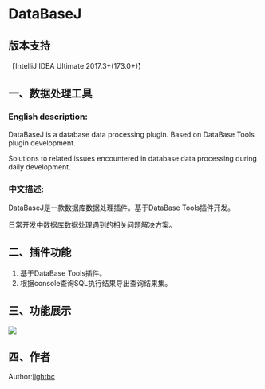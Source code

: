 # DataBaseJ

## 版本支持
【IntelliJ IDEA Ultimate 2017.3+(173.0+)】

## 一、数据处理工具

<h3>English description:</h3>
<p>DataBaseJ is a database data processing plugin. Based on DataBase Tools plugin development.</p>
<p>Solutions to related issues encountered in database data processing during daily development.</p>

<h3>中文描述:</h3>
<p>DataBaseJ是一款数据库数据处理插件。基于DataBase Tools插件开发。</p>
<p>日常开发中数据库数据处理遇到的相关问题解决方案。</p>

## 二、插件功能
<ol>
<li>基于DataBase Tools插件。</li>
<li>根据console查询SQL执行结果导出查询结果集。</li>
</ol>

## 三、功能展示
<img src="https://blog-static.cnblogs.com/files/lightbc/databasej.gif"/>

## 四、作者
<p>Author:<a href="https://www.cnblogs.com/lightbc/">lightbc</a></p>